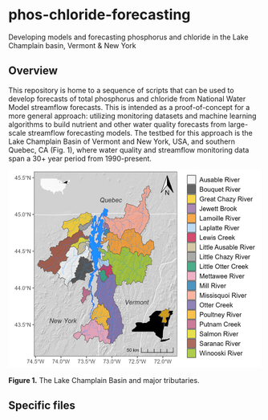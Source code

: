 # phos-chloride-forecasting
Developing models and forecasting phosphorus and chloride in the Lake Champlain basin, Vermont &amp; New York

## Overview

This repository is home to a sequence of scripts that can be used to develop forecasts of total phosphorus and chloride from National Water Model streamflow forecasts. This is intended as a proof-of-concept for a more general approach: utilizing monitoring datasets and machine learning algorithms to build nutrient and other water quality forecasts from large-scale streamflow forecasting models. The testbed for this approach is the Lake Champlain Basin of Vermont and New York, USA, and southern Quebec, CA (Fig. 1), where water quality and streamflow monitoring data span a 30+ year period from 1990-present. 


<p align="center">
<img src="figures/lc_map.png" alt="Figure 1." width=520 height=394 />
<figcaption> <b>Figure 1.</b> The Lake Champlain Basin and major tributaries. </figcaption>
</p>

## Specific files
